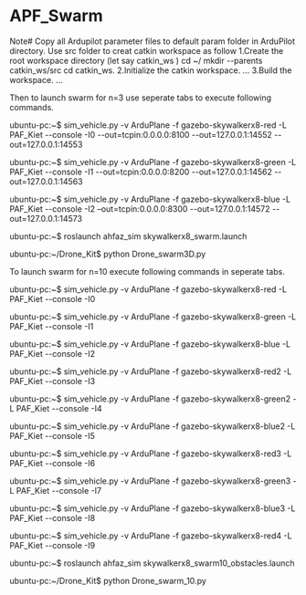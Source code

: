 # APF_Swarm


Note# Copy all Ardupilot parameter files to default param folder in ArduPilot directory. Use src folder to creat catkin workspace as follow
  1.Create the root workspace directory (let say catkin_ws ) cd ~/ mkdir --parents catkin_ws/src cd catkin_ws.
  2.Initialize the catkin workspace. ...
  3.Build the workspace. ...

Then to launch swarm for n=3 use seperate tabs to execute following commands.

ubuntu-pc:~$ sim_vehicle.py -v ArduPlane -f gazebo-skywalkerx8-red -L PAF_Kiet  --console  -I0 --out=tcpin:0.0.0.0:8100 --out=127.0.0.1:14552 --out=127.0.0.1:14553

ubuntu-pc:~$ sim_vehicle.py -v ArduPlane -f gazebo-skywalkerx8-green -L PAF_Kiet  --console  -I1 --out=tcpin:0.0.0.0:8200 --out=127.0.0.1:14562 --out=127.0.0.1:14563

ubuntu-pc:~$ sim_vehicle.py -v ArduPlane -f gazebo-skywalkerx8-blue -L PAF_Kiet  --console  -I2 –out=tcpin:0.0.0.0:8300 --out=127.0.0.1:14572 --out=127.0.0.1:14573

ubuntu-pc:~$ roslaunch ahfaz_sim skywalkerx8_swarm.launch

ubuntu-pc:~/Drone_Kit$ python Drone_swarm3D.py

To launch swarm for n=10 execute following commands in seperate tabs.

 ubuntu-pc:~$ sim_vehicle.py -v ArduPlane -f gazebo-skywalkerx8-red -L PAF_Kiet  --console  -I0

 ubuntu-pc:~$ sim_vehicle.py -v ArduPlane -f gazebo-skywalkerx8-green -L PAF_Kiet  --console  -I1
 
 ubuntu-pc:~$ sim_vehicle.py -v ArduPlane -f gazebo-skywalkerx8-blue -L PAF_Kiet  --console  -I2
 
 ubuntu-pc:~$ sim_vehicle.py -v ArduPlane -f gazebo-skywalkerx8-red2 -L PAF_Kiet  --console  -I3
 
 ubuntu-pc:~$ sim_vehicle.py -v ArduPlane -f gazebo-skywalkerx8-green2 -L PAF_Kiet  --console  -I4
 
 ubuntu-pc:~$ sim_vehicle.py -v ArduPlane -f gazebo-skywalkerx8-blue2 -L PAF_Kiet  --console  -I5
 
 ubuntu-pc:~$ sim_vehicle.py -v ArduPlane -f gazebo-skywalkerx8-red3 -L PAF_Kiet  --console  -I6
 
 ubuntu-pc:~$ sim_vehicle.py -v ArduPlane -f gazebo-skywalkerx8-green3 -L PAF_Kiet  --console  -I7
 
 ubuntu-pc:~$ sim_vehicle.py -v ArduPlane -f gazebo-skywalkerx8-blue3 -L PAF_Kiet  --console  -I8
 
 ubuntu-pc:~$ sim_vehicle.py -v ArduPlane -f gazebo-skywalkerx8-red4 -L PAF_Kiet  --console  -I9
 
 ubuntu-pc:~$ roslaunch ahfaz_sim skywalkerx8_swarm10_obstacles.launch
 
 ubuntu-pc:~/Drone_Kit$ python Drone_swarm_10.py

